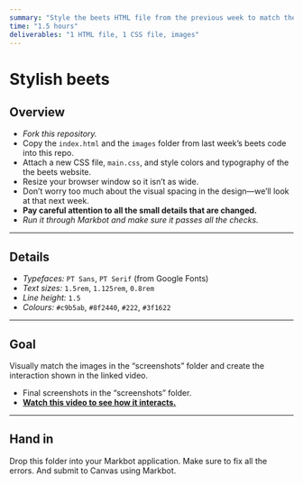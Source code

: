 ```yaml
---
summary: "Style the beets HTML file from the previous week to match the screenshots."
time: "1.5 hours"
deliverables: "1 HTML file, 1 CSS file, images"
---
```


# Stylish beets

## Overview

- *Fork this repository.*
- Copy the `index.html` and the `images` folder from last week’s beets code into this repo.
- Attach a new CSS file, `main.css`, and style colors and typography of the the beets website.
- Resize your browser window so it isn’t as wide.
- Don’t worry too much about the visual spacing in the design—we’ll look at that next week.
- **Pay careful attention to all the small details that are changed.**
- *Run it through Markbot and make sure it passes all the checks.*

---

## Details

- *Typefaces:* `PT Sans`, `PT Serif` (from Google Fonts)
- *Text sizes:* `1.5rem`, `1.125rem`, `0.8rem`
- *Line height:* `1.5`
- *Colours:* `#c9b5ab`, `#8f2440`, `#222`, `#3f1622`

---

## Goal

Visually match the images in the “screenshots” folder and create the interaction shown in the linked video.

- Final screenshots in the “screenshots” folder.
- [**Watch this video to see how it interacts.**](https://youtu.be/d1PbW1xAC6A)

---

## Hand in

Drop this folder into your Markbot application. Make sure to fix all the errors. And submit to Canvas using Markbot.
